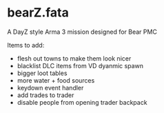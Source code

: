 # bearZ.fata
A DayZ style Arma 3 mission designed for Bear PMC

Items to add: 
- flesh out towns to make them look nicer
- blacklist DLC items from VD dyanmic spawn
- bigger loot tables
- more water + food sources
- keydown event handler
- add trades to trader
- disable people from opening trader backpack